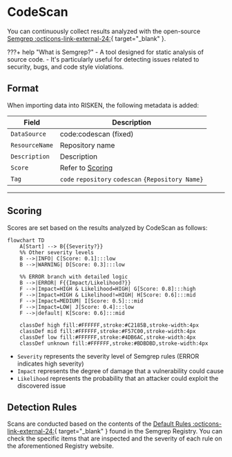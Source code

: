 # CodeScan

You can continuously collect results analyzed with the open-source [Semgrep :octicons-link-external-24:](https://semgrep.dev/){ target="_blank" }.

???+ help "What is Semgrep?"
    - A tool designed for static analysis of source code.
    - It's particularly useful for detecting issues related to security, bugs, and code style violations.

## Format

When importing data into RISKEN, the following metadata is added:

| Field          | Description                                  |
| -------------- | -------------------------------------------- |
| `DataSource`   | code:codescan (fixed)                        |
| `ResourceName` | Repository name                              |
| `Description`  | Description                                  |
| `Score`        | Refer to [Scoring](/en/code/codescan_concept/#scoring) |
| `Tag`          | `code` `repository` `codescan` `{Repository Name}` |

---

## Scoring

Scores are set based on the results analyzed by CodeScan as follows:

```mermaid
flowchart TD
    A[Start] --> B{{Severity?}}
    %% Other severity levels
    B -->|INFO| C[Score: 0.1]:::low
    B -->|WARNING| D[Score: 0.3]:::low
    
    %% ERROR branch with detailed logic
    B -->|ERROR| F{{Impact/Likelihood?}}
    F -->|Impact=HIGH & Likelihood=HIGH| G[Score: 0.8]:::high
    F -->|Impact=HIGH & Likelihood!=HIGH| H[Score: 0.6]:::mid
    F -->|Impact=MEDIUM| I[Score: 0.5]:::mid
    F -->|Impact=LOW| J[Score: 0.4]:::low
    F -->|default| K[Score: 0.6]:::mid

    classDef high fill:#FFFFFF,stroke:#C2185B,stroke-width:4px
    classDef mid fill:#FFFFFF,stroke:#F57C00,stroke-width:4px
    classDef low fill:#FFFFFF,stroke:#4DB6AC,stroke-width:4px
    classDef unknown fill:#FFFFFF,stroke:#BDBDBD,stroke-width:4px
```

- `Severity` represents the severity level of Semgrep rules (ERROR indicates high severity)
- `Impact` represents the degree of damage that a vulnerability could cause
- `Likelihood` represents the probability that an attacker could exploit the discovered issue

## Detection Rules

Scans are conducted based on the contents of the [Default Rules :octicons-link-external-24:](https://semgrep.dev/p/default){ target="_blank" } found in the Semgrep Registry. You can check the specific items that are inspected and the severity of each rule on the aforementioned Registry website.

